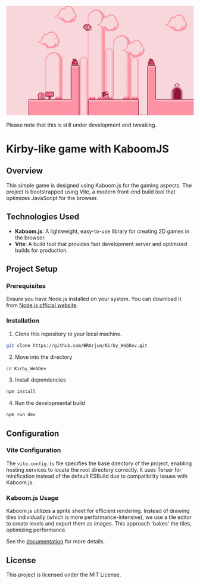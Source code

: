 <img src="./preview.png"></img>


Please note that this is still under development and tweaking.

# Kirby-like game with KaboomJS

## Overview

This simple game is designed using Kaboom.js for the gaming aspects. The project is bootstrapped using Vite, a modern front-end build tool that optimizes JavaScript for the browser.

## Technologies Used

- **Kaboom.js**: A lightweight, easy-to-use library for creating 2D games in the browser.
- **Vite**: A build tool that provides fast development server and optimized builds for production.

## Project Setup

### Prerequisites

Ensure you have Node.js installed on your system. You can download it from [Node.js official website](https://nodejs.org).

### Installation

1. Clone this repository to your local machine.
``` bash
git clone https://github.com/BRArjun/Kirby_WebDev.git
```
2. Move into the directory
``` bash
cd Kirby_WebDev
```
3. Install dependencies
``` bash
npm install
```
4. Run the developmental build
```bash
npm run dev
```

## Configuration

### Vite Configuration

The `vite.config.ts` file specifies the base directory of the project, enabling hosting services to locate the root directory correctly. It uses Terser for minification instead of the default ESBuild due to compatibility issues with Kaboom.js.

### Kaboom.js Usage

Kaboom.js utilizes a sprite sheet for efficient rendering. Instead of drawing tiles individually (which is more performance-intensive), we use a tile editor to create levels and export them as images. This approach 'bakes' the tiles, optimizing performance.

See the [documentation](https://kaboomjs.com/doc/intro) for more details.
## License

This project is licensed under the MIT License.
